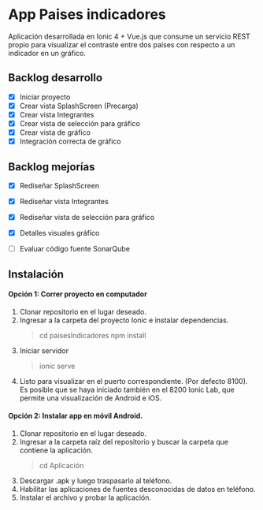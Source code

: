 # App Paises indicadores
Aplicación desarrollada en Ionic 4 + Vue.js que consume un servicio REST propio para visualizar el contraste entre dos países con respecto a un indicador en un gráfico.

## Backlog desarrollo
- [X] Iniciar proyecto
- [X] Crear vista SplashScreen (Precarga)
- [X] Crear vista Integrantes
- [X] Crear vista de selección para gráfico
- [X] Crear vista de gráfico
- [X] Integración correcta de gráfico

## Backlog mejorías
- [X] Rediseñar SplashScreen
- [X] Rediseñar vista Integrantes
- [X] Rediseñar vista de selección para gráfico
- [X] Detalles visuales gráfico
- [ ] Evaluar código fuente SonarQube


## Instalación

#### Opción 1: Correr proyecto en computador
1. Clonar repositorio en el lugar deseado.
2. Ingresar a la carpeta del proyecto Ionic e instalar dependencias.
	> cd paisesIndicadores
	>npm install
3. Iniciar servidor
	> ionic serve
4. Listo para visualizar en el puerto correspondiente. (Por defecto 8100). Es posible que se haya iniciado también en el 8200 Ionic Lab, que permite una visualización de Android e iOS.

#### Opción 2: Instalar app en móvil Android.
1. Clonar repositorio en el lugar deseado.
2. Ingresar a la carpeta raíz del repositorio y buscar la carpeta que contiene la aplicación.
	> cd Aplicación
3. Descargar .apk y luego traspasarlo al teléfono.
4. Habilitar las aplicaciones de fuentes desconocidas de datos en teléfono.
5. Instalar el archivo y probar la aplicación.
	
